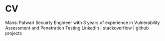 # CV
Mansi Patwari
Secuirty Engineer with 3 years of experience in Vulnerability Assessment and Penetration Testing 
LinkedIn | stackoverflow | github projects 
